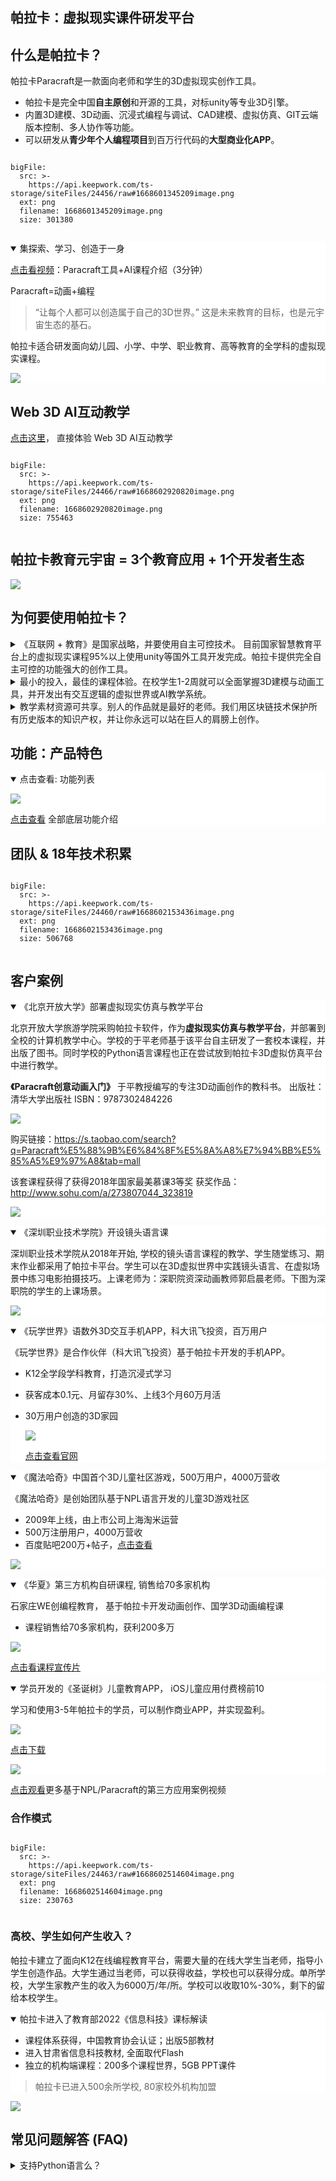 ## 帕拉卡：虚拟现实课件研发平台

## 什么是帕拉卡？
帕拉卡Paracraft是一款面向老师和学生的3D虚拟现实创作工具。
- 帕拉卡是完全中国**自主原创**和开源的工具，对标unity等专业3D引擎。
- 内置3D建模、3D动画、沉浸式编程与调试、CAD建模、虚拟仿真、GIT云端版本控制、多人协作等功能。
- 可以研发从**青少年个人编程项目**到百万行代码的**大型商业化APP**。

 
```@BigFile

bigFile:
  src: >-
    https://api.keepwork.com/ts-storage/siteFiles/24456/raw#1668601345209image.png
  ext: png
  filename: 1668601345209image.png
  size: 301380
          
```

<details style="background-color:white" open>
  <summary>集探索、学习、创造于一身</summary>


[点击看视频](https://keepwork.com/official/open/lessons/intro/WhatIsParacraft)：Paracraft工具+AI课程介绍（3分钟）

  
Paracraft=动画+编程
  
>  “让每个人都可以创造属于自己的3D世界。” 这是未来教育的目标，也是元宇宙生态的基石。

帕拉卡适合研发面向幼儿园、小学、中学、职业教育、高等教育的全学科的虚拟现实课程。

![](https://api.keepwork.com/ts-storage/siteFiles/24457/raw#1668601448550image.png)

</details>


## Web 3D AI互动教学

[点击这里](https://keepwork.com/official/open/lessons/intro/teacher_meeting)， 直接体验 Web 3D AI互动教学
 
```@BigFile

bigFile:
  src: >-
    https://api.keepwork.com/ts-storage/siteFiles/24466/raw#1668602920820image.png
  ext: png
  filename: 1668602920820image.png
  size: 755463
          
```


## 帕拉卡教育元宇宙 = 3个教育应用 + 1个开发者生态

![](https://api.keepwork.com/ts-storage/siteFiles/22991/raw#1664173550692image.png)

## 为何要使用帕拉卡？

<details>
  <summary>《互联网 + 教育》是国家战略，并要使用自主可控技术。 目前国家智慧教育平台上的虚拟现实课程95%以上使用unity等国外工具开发完成。帕拉卡提供完全自主可控的功能强大的创作工具。</summary>

《互联网+教育》是对传统教育的重大升级。 中国教育部建立了智慧教育平台 https://www.smartedu.cn/ 将教育资源通过互联网分享出来。 其中大部分内容还是传统的PPT+视频的模式。 其中针对高等教育，中国建立了国家虚拟仿真教学课程共享平台 https://www.ilab-x.com/ 。

但是由于每个开发者用的工具不同，目前的虚拟仿真课程体验不一致，启动缓慢，交互不友好；大部分内容用户只能学，不能做，无法学以致用；并且只有高等教育和职业教育的部分内容，中小学内容完全缺失。

![](https://api.keepwork.com/ts-storage/siteFiles/22939/raw#1663756203105image.png)
  

上图为国家智慧教育平台中的虚拟现实课程。**老师使用的开发工具超过95%为unity等国外的商业化工具**。
  
</details>

<details>
  <summary>最小的投入，最佳的课程体验。在校学生1-2周就可以全面掌握3D建模与动画工具，并开发出有交互逻辑的虚拟世界或AI教学系统。</summary>
  
  帕拉卡提供完善的自主学习路径，全程AI人工智能老师陪同，手把手，通过项目式学习，掌握3D建模，动画与编程3大基本创作技能。无论成人还是小学生都可以快速随心所欲的创作作品。 AI宏示教系统可以自动将老师的鼠标和键盘操作变成AI手把手教学课程，并支持自动虚拟角色配音。
  
</details>

<details>
  <summary>教学素材资源可共享。别人的作品就是最好的老师。我们用区块链技术保护所有历史版本的知识产权，并让你永远可以站在巨人的肩膀上创作。</summary>
  
  你在世界中看到的一切模型、动画、代码都可以再次修改和编辑。多多探索别人的作品是最好的学习方式。我们使用GIT做云端的版本控制，你作品的全部更改历史都已经被自动的用区块链技术保护起来， 真正做到教育资源的最大化共享和最佳保护。
  
</details>

## 功能：产品特色



<details style="background-color:white" open>
  <summary>点击查看: 功能列表</summary>
  
  ![](https://api.keepwork.com/ts-storage/siteFiles/22957/raw#1663897284922image.png)
  
  [点击查看](https://keepwork.com/official/docs/references/features/index) 全部底层功能介绍
  
</details>

## 团队 & 18年技术积累

 
```@BigFile

bigFile:
  src: >-
    https://api.keepwork.com/ts-storage/siteFiles/24460/raw#1668602153436image.png
  ext: png
  filename: 1668602153436image.png
  size: 506768
          
```

## 客户案例

<details style="background-color:white" open>
  <summary>《北京开放大学》部署虚拟现实仿真与教学平台</summary><p>
  
北京开放大学旅游学院采购帕拉卡软件，作为**虚拟现实仿真与教学平台**，并部署到全校的计算机教学中心。学校的于平老师基于该平台自主研发了一套校本课程，并出版了图书。同时学校的Python语言课程也正在尝试放到帕拉卡3D虚拟仿真平台中进行教学。

**《Paracraft创意动画入门》**
于平教授编写的专注3D动画创作的教科书。
出版社： 清华大学出版社
ISBN：9787302484226

![](https://api.keepwork.com/ts-storage/siteFiles/20914/raw#1628253316641image.png)

购买链接：https://s.taobao.com/search?q=Paracraft%E5%88%9B%E6%84%8F%E5%8A%A8%E7%94%BB%E5%85%A5%E9%97%A8&tab=mall

该套课程获得了获得2018年国家最美慕课3等奖
获奖作品：http://www.sohu.com/a/273807044_323819

![](https://api.keepwork.com/ts-storage/siteFiles/23253/raw#1665712372609image.png)
 
</p></details>

<details style="background-color:white" open>
  <summary>《深圳职业技术学院》开设镜头语言课</summary><p>

深圳职业技术学院从2018年开始, 学校的镜头语言课程的教学、学生随堂练习、期末作业都采用了帕拉卡平台。学生可以在3D虚拟世界中实践镜头语言、在虚拟场景中练习电影拍摄技巧。上课老师为：深职院资深动画教师郭启晨老师。下图为深职院的学生的上课场景。

![](https://api.keepwork.com/ts-storage/siteFiles/23254/raw#1665712549161image.png)
  
</p></details>

<details style="background-color:white" open>
  <summary>《玩学世界》语数外3D交互手机APP，科大讯飞投资，百万用户 </summary>
  
《玩学世界》是合作伙伴（科大讯飞投资）基于帕拉卡开发的手机APP。
- K12全学段学科教育，打造沉浸式学习
- 获客成本0.1元、月留存30%、上线3个月60万月活
- 30万用户创造的3D家园

  
  ![](https://api.keepwork.com/ts-storage/siteFiles/22959/raw#1663901417700image.png)

  [点击查看官网](https://www.wanxueshijie.com/)
  
</details>


<details style="background-color:white" open>
  <summary>《魔法哈奇》中国首个3D儿童社区游戏，500万用户，4000万营收 </summary>
  
《魔法哈奇》是创始团队基于NPL语言开发的儿童3D游戏社区

- 2009年上线，由上市公司上海淘米运营  
- 500万注册用户，4000万营收
- 百度贴吧200万+帖子，[点击查看](https://tieba.baidu.com/f?kw=%C4%A7%B7%A8%B9%FE%C6%E6)

![](https://api.keepwork.com/ts-storage/siteFiles/24461/raw#1668602317373image.png)  
  
</details>

<details style="background-color:white" open>
  <summary> 《华夏》第三方机构自研课程, 销售给70多家机构</summary>
  
石家庄WE创编程教育， 基于帕拉卡开发动画创作、国学3D动画编程课
- 课程销售给70多家机构，获利200多万

![](https://api.keepwork.com/ts-storage/siteFiles/24462/raw#1668602378655image.png)
  
 [点击看课程宣传片](https://keepwork.com/official/tips/videos/s22)
  
</details>


<details style="background-color:white" open>
    <summary> 学员开发的《圣诞树》儿童教育APP， iOS儿童应用付费榜前10</summary>
 
学习和使用3-5年帕拉卡的学员，可以制作商业APP，并实现盈利。
  
 ![](https://api.keepwork.com/ts-storage/siteFiles/22966/raw#1663906263651image.png)  
  
 [点击下载](https://keepwork.com/official/paralife/app/christmas_preview)
  
![](https://api.keepwork.com/ts-storage/siteFiles/24465/raw#1668602793183image.png)  
  
</details>

[点击观看](https://keepwork.com/official/tips/s1/1_100)更多基于NPL/Paracraft的第三方应用案例视频

### 合作模式

 
```@BigFile

bigFile:
  src: >-
    https://api.keepwork.com/ts-storage/siteFiles/24463/raw#1668602514604image.png
  ext: png
  filename: 1668602514604image.png
  size: 230763
          
```


### 高校、学生如何产生收入？

帕拉卡建立了面向K12在线编程教育平台，需要大量的在线大学生当老师，指导小学生创造作品。大学生通过当老师，可以获得收益，学校也可以获得分成。单所学校，大学生家教产生的收入为6000万/年/所。学校可以收取10%-30%，剩下的留给本校学生。

<details style="background-color:white" open>
  <summary>帕拉卡进入了教育部2022《信息科技》课标解读</summary><p>

- 课程体系获得，中国教育协会认证；出版5部教材
- 进入甘肃省信息科技教材, 全面取代Flash
- 独立的机构端课程：200多个课程世界，5GB PPT课件

> 帕拉卡已进入500余所学校, 80家校外机构加盟

</p></details>

 ![](https://api.keepwork.com/ts-storage/siteFiles/24464/raw#1668602663562image.png)


## 常见问题解答 (FAQ)

<details>
  <summary>支持Python语言么？</summary>
  
  支持。我们通过将Python语法动态编译成NPL语言的方式在Paracraft中支持Python语言编程。 帕拉卡paracraft本身使用我们自主原创的NPL语言编写， 有100多万行开源的NPL代码， 同时用户也可以使用NPL语言开发基于paracraft的应用程序。NPL语言是我们首选的编程语言，并支持图形化编程。 
  
</details>


